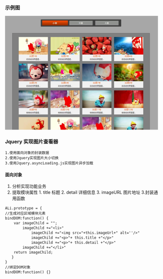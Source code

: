 ﻿### 示例图	
![sample-Image](https://github.com/zhengkai7651/zheng.github.id/blob/master/WebProject/jQuery%E5%BC%82%E6%AD%A5%E5%8A%A0%E8%BD%BD%E5%9B%BE%E7%89%87/sample.jpg)
###  Jquery 实现图片查看器
    1.使用面向对象的封装数据
    2.使用Jquery实现图片大小切换
    3.使用Jquery.asyncLoading.js实现图片异步加载
 
#### 面向对象
  1. 分析实现功能业务
  2. 提取模块属性
  	1. title 标题
  	2. detail 详细信息
  	3. imageURL 图片地址
  3.封装通用函数

  	ALi.prototype = {
  	//生成对应区域模块元素
    bindDOM:function() {
        var imageChild = "";
            imageChild +="<li>"
                imageChild +="<img src="+this.imageUrl+" alt=''/>"
                imageChild +="<p>"+ this.title +"</p>"
                imageChild +="<p>"+ this.detail +"</p>"
            imageChild +="</li>"
        return imageChild;
       }
    } 
    //绑定DOM对象
    bindDOM:function() {}
